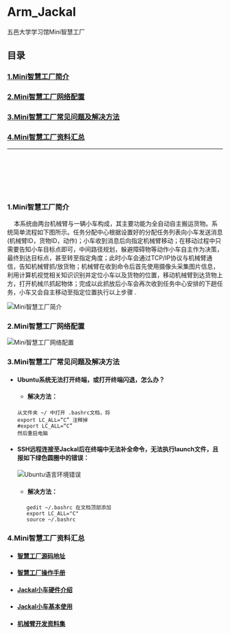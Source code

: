 # Arm_Jackal

五邑大学学习馆Mini智慧工厂

## 目录
### <a href="#1">1.Mini智慧工厂简介</a>
### <a href="#2">2.Mini智慧工厂网络配置</a>
### <a href="#3">3.Mini智慧工厂常见问题及解决方法</a>
### <a href="#4">4.Mini智慧工厂资料汇总</a>

<hr>
<br><br><br><br><br>

### <a id="1">1.Mini智慧工厂简介</a>
&nbsp;&nbsp;&nbsp;&nbsp;本系统由两台机械臂与一辆小车构成，其主要功能为全自动自主搬运货物。系统简单流程如下图所示。任务分配中心根据设置好的分配任务列表向小车发送消息(机械臂ID，货物ID，动作)；小车收到消息后向指定机械臂移动；在移动过程中只需要告知小车目标点即可，中间路径规划，躲避障碍物等动作小车自主作为决策，最终到达目标点，甚至转至指定角度；此时小车会通过TCP/IP协议与机械臂通信，告知机械臂抓/放货物；机械臂在收到命令后首先使用摄像头采集图片信息，利用计算机视觉相关知识识别并定位小车以及货物的位置，移动机械臂到达货物上方，打开机械爪抓起物体；完成以此抓放后小车会再次收到任务中心安排的下趟任务，小车又会自主移动至指定位置执行以上步骤 .

![Mini智慧工厂简介](https://github.com/JinghuiChan/Smart-Factory/blob/master/Pic/%E7%AE%80%E4%BB%8B.png)  

### <a id="2">2.Mini智慧工厂网络配置</a>


![Mini智慧工厂网络配置](https://github.com/JinghuiChan/Smart-Factory/blob/master/Pic/%E7%BD%91%E7%BB%9C%E9%85%8D%E7%BD%AE.png)

### <a id="3">3.Mini智慧工厂常见问题及解决方法</a>
* #### Ubuntu系统无法打开终端，或打开终端闪退，怎么办？
   - #### 解决方法：
   ```
   从文件夹 ~/ 中打开 .bashrc文档，将
   export LC_ALL=“C” 注释掉
   #export LC_ALL=“C” 
   然后重启电脑
   
   ```
  
* #### SSH远程连接至Jackal后在终端中无法补全命令，无法执行launch文件，且报如下绿色圆圈中的错误：  
   ![Ubuntu语言环境错误](https://github.com/JinghuiChan/Smart-Factory/blob/master/Pic/%E8%AF%AD%E8%A8%80%E7%8E%AF%E5%A2%83%E9%94%99%E8%AF%AF.jpg)  
   - #### 解决方法：
   
   ```shell script
      gedit ~/.bashrc 在文档顶部添加
      export LC_ALL="C"
      source ~/.bashrc
   ```


### <a id="4">4.Mini智慧工厂资料汇总</a>
* #### [智慧工厂源码地址](https://github.com/JinghuiChan/Smart-Factory)
* #### [智慧工厂操作手册](https://pan.baidu.com/s/18jfcN2WZpvsG_RaCaBAW4w)
* #### [Jackal小车硬件介绍](https://pan.baidu.com/s/1liKlBWl-v6j2zwpgwdpZAw)
* #### [Jackal小车基本使用](https://pan.baidu.com/s/1Ir6l1NsXGMpsDKLMsGs3Qg)
* #### [机械臂开发资料集](https://pan.baidu.com/s/11TC7MMhq3Lxt03hxlup9Rw)
